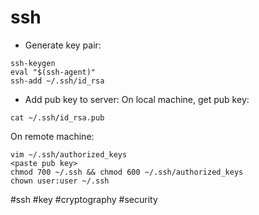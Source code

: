 # ssh

- Generate key pair:
```
ssh-keygen
eval "$(ssh-agent)"
ssh-add ~/.ssh/id_rsa
```

- Add pub key to server:
On local machine, get pub key:
```
cat ~/.ssh/id_rsa.pub
```
On remote machine:
```
vim ~/.ssh/authorized_keys
<paste pub key>
chmod 700 ~/.ssh && chmod 600 ~/.ssh/authorized_keys
chown user:user ~/.ssh
```

#ssh #key #cryptography #security

